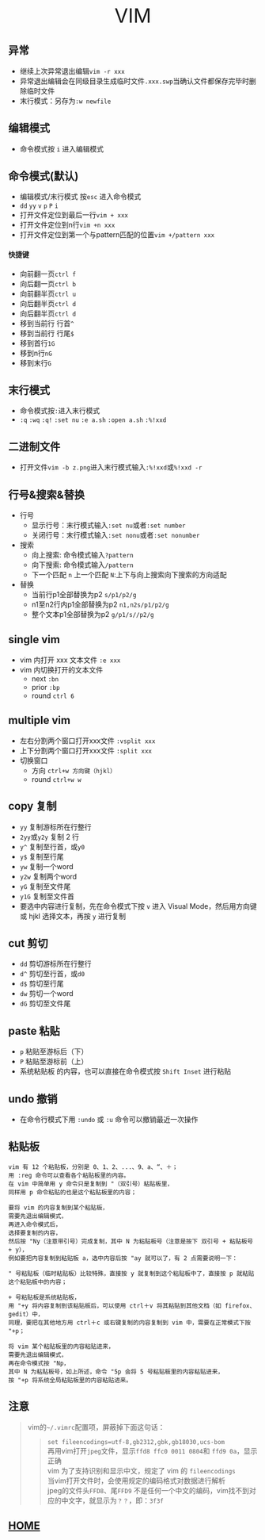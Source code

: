 <div style="text-align: center;font-size: 40px;">VIM</div>

## 异常

- 继续上次异常退出编辑`vim -r xxx`
- 异常退出编辑会在同级目录生成临时文件`.xxx.swp`当确认文件都保存完毕时删除临时文件
- 末行模式：另存为`:w newfile`

## 编辑模式

- 命令模式按 `i` 进入编辑模式

## 命令模式(默认)

- 编辑模式/末行模式 按`esc` 进入命令模式
- `dd` `yy` `v` `p` `P` `i`
- 打开文件定位到最后一行`vim + xxx`
- 打开文件定位到n行`vim +n xxx`
- 打开文件定位到第一个与pattern匹配的位置`vim +/pattern xxx`

#### 快捷键

- 向前翻一页`ctrl f`
- 向后翻一页`ctrl b`
- 向前翻半页`ctrl u`
- 向后翻半页`ctrl d`
- 向后翻半页`ctrl d`
- 移到当前行 行首`^`
- 移到当前行 行尾`$`
- 移到首行`1G`
- 移到n行`nG`
- 移到末行`G`

## 末行模式

- 命令模式按`:`进入末行模式
- `:q` `:wq` `:q!` `:set nu` `:e a.sh` `:open a.sh` `:%!xxd`

## 二进制文件

- 打开文件`vim -b z.png`进入末行模式输入`:%!xxd`或`%!xxd -r`

## 行号&搜索&替换

- 行号
    - 显示行号：末行模式输入`:set nu`或者`:set number`
    - 关闭行号：末行模式输入`:set nonu`或者`:set nonumber`
- 搜索
    - 向上搜索: 命令模式输入`?pattern`
    - 向下搜索: 命令模式输入`/pattern`
    - 下一个匹配 `n` 上一个匹配 `N`:上下与向上搜索向下搜索的方向适配
- 替换
    - 当前行p1全部替换为p2 `s/p1/p2/g`
    - n1至n2行内p1全部替换为p2 `n1,n2s/p1/p2/g`
    - 整个文本p1全部替换为p2 `g/p1/s//p2/g`

## single vim

- vim 内打开 xxx 文本文件 `:e xxx`
- vim 内切换打开的文本文件
    - next `:bn`
    - prior `:bp`
    - round `ctrl 6`

## multiple vim

- 左右分割两个窗口打开xxx文件 `:vsplit xxx`
- 上下分割两个窗口打开xxx文件 `:split xxx`
- 切换窗口
    - 方向 `ctrl+w 方向键（hjkl）`
    - round `ctrl+w w`

## copy 复制

- `yy` 复制游标所在行整行
- `2yy`或`y2y` 复制 2 行
- `y^` 复制至行首，或`y0`
- `y$` 复制至行尾
- `yw` 复制一个word
- `y2w` 复制两个word
- `yG` 复制至文件尾
- `y1G` 复制至文件首
- 要选中内容进行复制，先在命令模式下按 `v` 进入 Visual Mode，然后用方向键 或 hjkl 选择文本，再按 `y` 进行复制

## cut 剪切

- `dd` 剪切游标所在行整行
- `d^` 剪切至行首，或`d0`
- `d$` 剪切至行尾
- `dw` 剪切一个word
- `dG` 剪切至文件尾

## paste 粘贴

- `p` 粘贴至游标后（下）
- `P` 粘贴至游标前（上）
- 系统粘贴板 的内容，也可以直接在命令模式按 `Shift Inset` 进行粘贴

## undo 撤销

- 在命令行模式下用 `:undo` 或 `:u` 命令可以撤销最近一次操作

## 粘贴板

```text
vim 有 12 个粘贴板，分别是 0、1、2、...、9、a、“、＋；
用 :reg 命令可以查看各个粘贴板里的内容。
在 vim 中简单用 y 命令只是复制到 "（双引号）粘贴板里，
同样用 p 命令粘贴的也是这个粘贴板里的内容；

要将 vim 的内容复制到某个粘贴板，
需要先退出编辑模式，
再进入命令模式后，
选择要复制的内容，
然后按 "Ny（注意带引号）完成复制，其中 N 为粘贴板号（注意是按下 双引号 + 粘贴板号 + y），
例如要把内容复制到粘贴板 a，选中内容后按 "ay 就可以了，有 2 点需要说明一下：

" 号粘贴板（临时粘贴板）比较特殊，直接按 y 就复制到这个粘贴板中了，直接按 p 就粘贴这个粘贴板中的内容；

+ 号粘贴板是系统粘贴板，
用 "+y 将内容复制到该粘贴板后，可以使用 ctrl＋v 将其粘贴到其他文档（如 firefox、gedit）中，
同理，要把在其他地方用 ctrl＋c 或右键复制的内容复制到 vim 中，需要在正常模式下按 "+p；

将 vim 某个粘贴板里的内容粘贴进来，
需要先退出编辑模式，
再在命令模式按 "Np，
其中 N 为粘贴板号，如上所述，命令 "5p 会将 5 号粘贴板里的内容粘贴进来，
按 "+p 将系统全局粘贴板里的内容粘贴进来。
```

## 注意

> vim的`~/.vimrc`配置项，屏蔽掉下面这句话： 
> > `set fileencodings=utf-8,gb2312,gbk,gb18030,ucs-bom` \
> > 再用vim打开`jpeg`文件，显示`ffd8 ffc0 0011 0804`和 `ffd9 0a`，显示正确 \
> > vim 为了支持识别和显示中文，规定了 vim 的 `fileencodings` \
> > 当vim打开文件时，会使用规定的编码格式对数据进行解析\
> > jpeg的文件头`FFD8`、尾`FFD9` 不是任何一个中文的编码，vim找不到对应的中文字，就显示为`？？`，即：`3f3f`


## [HOME](../../index.md)